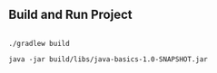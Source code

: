 ## Build and Run Project 


```shell

./gradlew build 

java -jar build/libs/java-basics-1.0-SNAPSHOT.jar
```